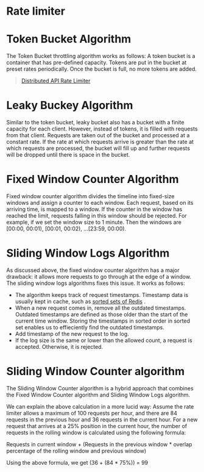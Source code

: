 # Rate limiter 

# Token Bucket Algorithm

The Token Bucket throttling algorithm works as follows: 
A token bucket is a container that has pre-defined capacity. 
Tokens are put in the bucket at preset rates periodically. 
Once the bucket is full, no more tokens are added.

> [Distributed API Rate Limiter](https://systemsdesign.cloud/SystemDesign/RateLimiter)


# Leaky Buckey Algorithm

Similar to the token bucket, leaky bucket also has a bucket with a finite
capacity for each client. However, instead of tokens, it is filled with 
requests from that client. Requests are taken out of the bucket and 
processed at a constant rate. If the rate at which requests arrive is 
greater than the rate at which requests are processed, the bucket will 
fill up and further requests will be dropped until there is space in the 
bucket.

# Fixed Window Counter Algorithm


Fixed window counter algorithm divides the timeline into fixed-size 
windows and assign a counter to each window. Each request, based on its
arriving time, is mapped to a window. If the counter in the window has
reached the limit, requests falling in this window should be rejected.
For example, if we set the window size to 1 minute. Then the windows are
[00:00, 00:01), [00:01, 00:02), ...[23:59, 00:00).

# Sliding Window Logs Algorithm

As discussed above, the fixed window counter algorithm has a major 
drawback: it allows more requests to go through at the edge of a window.
The sliding window logs algorithms fixes this issue. It works as follows:

- The algorithm keeps track of request timestamps. Timestamp data is usually kept in cache,
  such as [sorted sets of Redis](https://engineering.classdojo.com/blog/2015/02/06/rolling-rate-limiter/) .
- When a new request comes in, remove all the outdated timestamps. 
  Outdated timestamps are defined as those older than the start of the 
  current time window.
  Storing the timestamps in sorted order in sorted set enables us to effieciently find the outdated timestamps.
- Add timestamp of the new request to the log.
- If the log size is the same or lower than the allowed count, a request is accepted. Otherwise, it is rejected.


# Sliding Window Counter algorithm

The Sliding Window Counter algorithm is a hybrid approach that combines the Fixed Window Counter algorithm and
Sliding Window Logs algorithm.

We can explain the above calculation in a more lucid way: Assume the rate
limiter allows a maximum of 100 requests per hour, and there are 84 
requests in the previous hour and 36 requests in the current hour. 
For a new request that arrives at a 25% position in the current hour, 
the number of requests in the rolling window is calculated using the 
following formula:


Requests in current window + (Requests in the previous window * 
overlap percentage of the rolling window and previous window)

Using the above formula, we get (36 + (84 * 75%)) = 99


